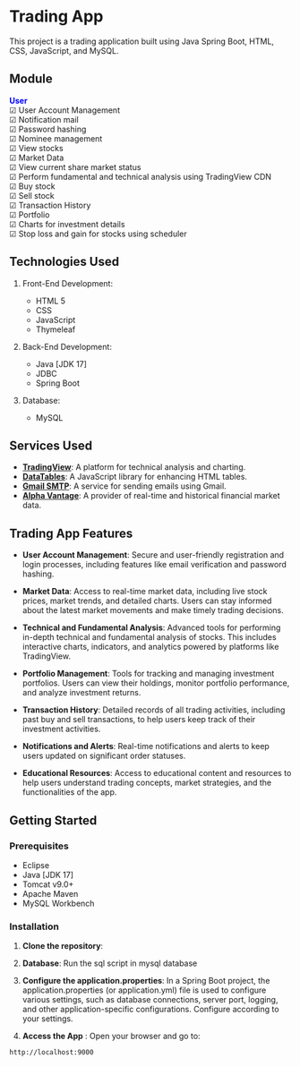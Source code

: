 # Trading App

This project is a trading application built using Java Spring Boot, HTML, CSS, JavaScript, and MySQL. 

## Module
<span style="color:blue">**User**</span><br>
<span>&#9745;</span> User Account Management<br>
<span>&#9745;</span> Notification mail<br>
<span>&#9745;</span> Password hashing<br>
<span>&#9745;</span> Nominee management <br>
<span>&#9745;</span> View stocks<br>
<span>&#9745;</span> Market Data<br>
<span>&#9745;</span> View current share market status<br>
<span>&#9745;</span> Perform fundamental and technical analysis using TradingView CDN<br>
<span>&#9745;</span> Buy stock<br>
<span>&#9745;</span> Sell stock<br>
<span>&#9745;</span> Transaction History  <br>
<span>&#9745;</span> Portfolio <br>
<span>&#9745;</span> Charts for investment details <br>
<span>&#9745;</span> Stop loss and gain for stocks using scheduler <br>

## Technologies Used
1. Front-End Development:
   - HTML 5
   - CSS
   - JavaScript
   - Thymeleaf

2. Back-End Development:
   - Java [JDK 17]
   - JDBC
   - Spring Boot

3. Database:
   - MySQL

## Services Used

- **[TradingView](https://www.tradingview.com/)**: A platform for technical analysis and charting.
- **[DataTables](https://datatables.net/)**: A JavaScript library for enhancing HTML tables.
- **[Gmail SMTP](https://mailmeteor.com/blog/gmail-smtp-settings)**: A service for sending emails using Gmail.
- **[Alpha Vantage](https://www.alphavantage.co/documentation/)**: A provider of real-time and historical financial market data.

## Trading App Features 

- **User Account Management**: Secure and user-friendly registration and login processes, including features like email verification and password hashing.
- **Market Data**: Access to real-time market data, including live stock prices, market trends, and detailed charts. Users can stay informed about the latest market movements and make timely trading decisions.
- **Technical and Fundamental Analysis**: Advanced tools for performing in-depth technical and fundamental analysis of stocks. This includes interactive charts, indicators, and analytics powered by platforms like TradingView.

- **Portfolio Management**: Tools for tracking and managing investment portfolios. Users can view their holdings, monitor portfolio performance, and analyze investment returns.
- **Transaction History**: Detailed records of all trading activities, including past buy and sell transactions, to help users keep track of their investment activities.
- **Notifications and Alerts**: Real-time notifications and alerts to keep users updated on significant order statuses.
- **Educational Resources**: Access to educational content and resources to help users understand trading concepts, market strategies, and the functionalities of the app.



## Getting Started

### Prerequisites

- Eclipse
- Java [JDK 17]
- Tomcat v9.0+
- Apache Maven
- MySQL Workbench

### Installation

1. **Clone the repository**:
2.  **Database**:
    Run the sql script in mysql database 
3. **Configure the application.properties**:
   In a Spring Boot project, the application.properties (or application.yml) file is used to configure various settings, such as database connections, server port, logging, and other application-specific configurations. Configure according  to your settings.

4. **Access the App** : 
Open your browser and go to:
```sh
http://localhost:9000